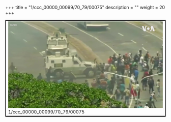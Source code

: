 +++
title = "1/ccc_00000_00099/70_79/00075"
description = ""
weight = 20
+++

<table style="border:2px solid black;max-width:800px;max-height:800px;" 
><tr><td>
<img class="center-fit-jpg"
src="/jpg_/aaa_20190430_NxaOmWaI8sI_00074.jpg">
1/ccc_00000_00099/70_79/00075
</img></td></tr></table>
